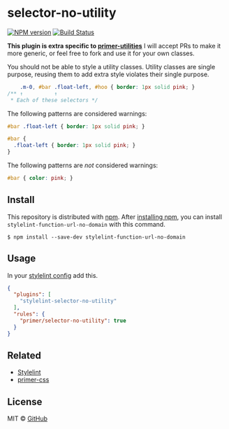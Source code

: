 # selector-no-utility

[![NPM version](http://img.shields.io/npm/v/stylelint-selector-no-utility.svg)](https://www.npmjs.org/package/stylelint-selector-no-utility)
[![Build Status](https://travis-ci.org/primer/stylelint-selector-no-utility.svg?branch=master)](https://travis-ci.org/primer/stylelint-selector-no-utility)

**This plugin is extra specific to [primer-utilities](https://github.com/primer/utilities)** I will accept PRs to make it more generic, or feel free to fork and use it for your own classes.

You should not be able to style a utility classes. Utility classes are single purpose, reusing them to add extra style violates their single purpose.

```css
    .m-0, #bar .float-left, #hoo { border: 1px solid pink; }
/** ↑          ↑
 * Each of these selectors */
```

The following patterns are considered warnings:

```css
#bar .float-left { border: 1px solid pink; }
```

```scss
#bar {
  .float-left { border: 1px solid pink; }
}
```

The following patterns are *not* considered warnings:

```css
#bar { color: pink; }
```

## Install

This repository is distributed with [npm][npm]. After [installing npm][install-npm], you can install `stylelint-function-url-no-domain` with this command.

```
$ npm install --save-dev stylelint-function-url-no-domain
```

## Usage

In your [stylelint config](http://stylelint.io/user-guide/configuration/) add this.

```json
{
  "plugins": [
    "stylelint-selector-no-utility"
  ],
  "rules": {
    "primer/selector-no-utility": true
  }
}
```

## Related

* [Stylelint](http://stylelint.io/)
* [primer-css][primer]

## License

MIT &copy; [GitHub](https://github.com/)

[primer]: https://github.com/primer/primer
[docs]: http://primercss.io/
[npm]: https://www.npmjs.com/
[install-npm]: https://docs.npmjs.com/getting-started/installing-node
[sass]: http://sass-lang.com/
